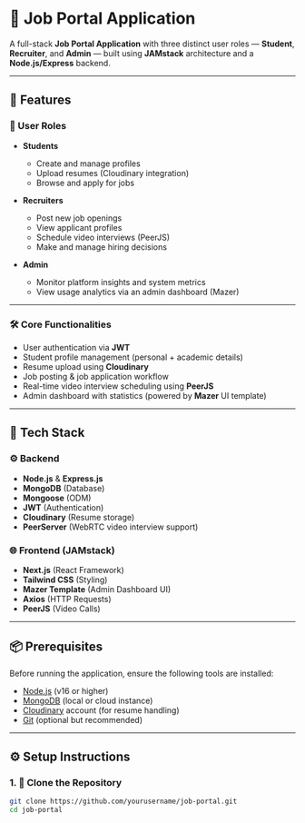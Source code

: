 # 🎯 Job Portal Application

A full-stack **Job Portal Application** with three distinct user roles — **Student**, **Recruiter**, and **Admin** — built using **JAMstack** architecture and a **Node.js/Express** backend.

---

## 🚀 Features

### 👤 User Roles

- **Students**
  - Create and manage profiles
  - Upload resumes (Cloudinary integration)
  - Browse and apply for jobs

- **Recruiters**
  - Post new job openings
  - View applicant profiles
  - Schedule video interviews (PeerJS)
  - Make and manage hiring decisions

- **Admin**
  - Monitor platform insights and system metrics
  - View usage analytics via an admin dashboard (Mazer)

---

### 🛠️ Core Functionalities

- User authentication via **JWT**
- Student profile management (personal + academic details)
- Resume upload using **Cloudinary**
- Job posting & job application workflow
- Real-time video interview scheduling using **PeerJS**
- Admin dashboard with statistics (powered by **Mazer** UI template)

---

## 🧰 Tech Stack

### ⚙️ Backend

- **Node.js** & **Express.js**
- **MongoDB** (Database)
- **Mongoose** (ODM)
- **JWT** (Authentication)
- **Cloudinary** (Resume storage)
- **PeerServer** (WebRTC video interview support)

### 🌐 Frontend (JAMstack)

- **Next.js** (React Framework)
- **Tailwind CSS** (Styling)
- **Mazer Template** (Admin Dashboard UI)
- **Axios** (HTTP Requests)
- **PeerJS** (Video Calls)

---

## 📦 Prerequisites

Before running the application, ensure the following tools are installed:

- [Node.js](https://nodejs.org/) (v16 or higher)
- [MongoDB](https://www.mongodb.com/) (local or cloud instance)
- [Cloudinary](https://cloudinary.com/) account (for resume handling)
- [Git](https://git-scm.com/) (optional but recommended)

---

## ⚙️ Setup Instructions

### 1. 🔄 Clone the Repository

```bash
git clone https://github.com/yourusername/job-portal.git
cd job-portal
